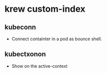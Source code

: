 # krew custom-index
## kubeconn 
 - Connect containter in a pod as bounce shell.

## kubectxonon
 - Show on the active-context  
